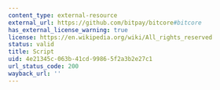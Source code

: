 ```yaml
---
content_type: external-resource
external_url: https://github.com/bitpay/bitcore#bitcore
has_external_license_warning: true
license: https://en.wikipedia.org/wiki/All_rights_reserved
status: valid
title: Script
uid: 4e21345c-063b-41cd-9986-5f2a3b2e27c1
url_status_code: 200
wayback_url: ''
---
```

